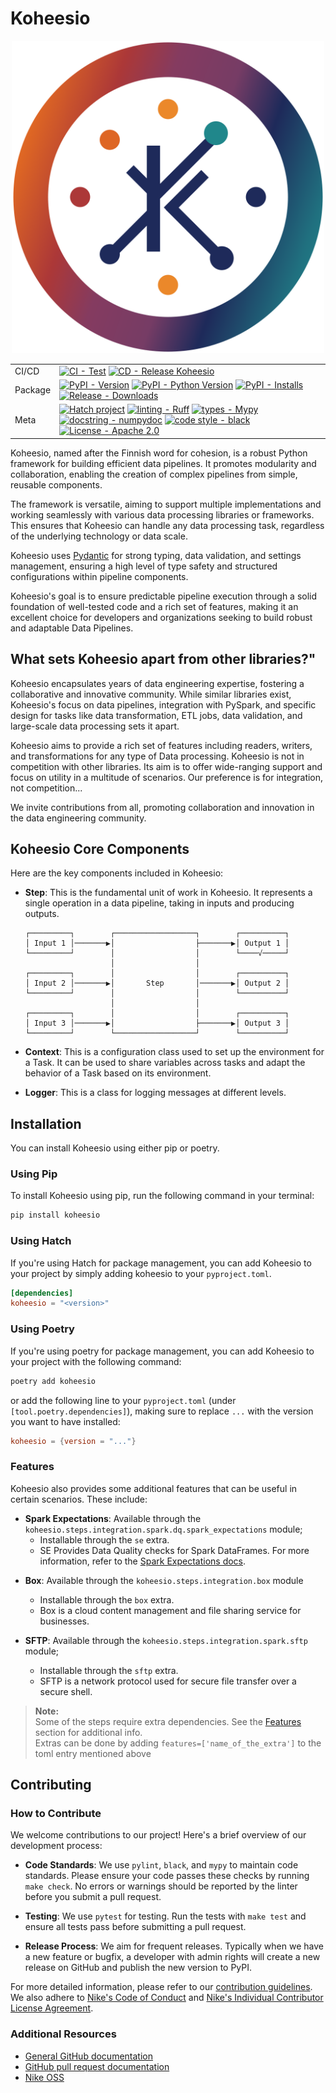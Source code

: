 # Koheesio

<div align="center">

<img src="https://raw.githubusercontent.com/Nike-Inc/koheesio/main/docs/assets/logo_koheesio.svg" alt="Koheesio logo" width="500" role="img">
</div>

|         |                                                                                                                                                                                                                                                                                                                                                                                                                                                                                                                                                                                                                                                                                                                                                     |
|---------|-----------------------------------------------------------------------------------------------------------------------------------------------------------------------------------------------------------------------------------------------------------------------------------------------------------------------------------------------------------------------------------------------------------------------------------------------------------------------------------------------------------------------------------------------------------------------------------------------------------------------------------------------------------------------------------------------------------------------------------------------------|
| CI/CD   | [![CI - Test](https://github.com/Nike-Inc/koheesio/actions/workflows/test.yml/badge.svg)](https://github.com/Nike-Inc/koheesio/actions/workflows/test.yml) [![CD - Release Koheesio](https://github.com/Nike-Inc/koheesio/actions/workflows/release.yml/badge.svg)](https://github.com/Nike-Inc/koheesio/actions/workflows/release.yml)                                                                                                                                                                                                                                                                                                                                                                                                 |
| Package | [![PyPI - Version](https://img.shields.io/pypi/v/koheesio.svg?logo=pypi&label=PyPI&logoColor=gold)](https://pypi.org/project/koheesio/) [![PyPI - Python Version](https://img.shields.io/pypi/pyversions/koheesio.svg?logo=python&label=Python&logoColor=gold)](https://pypi.org/project/koheesio/) [![PyPI - Installs](https://img.shields.io/pypi/dm/koheesio.svg?color=blue&label=Installs&logo=pypi&logoColor=gold)](https://pypi.org/project/koheesio/) [![Release - Downloads](https://img.shields.io/github/downloads/Nike-Inc/koheesio/total?label=Downloads)](https://github.com/Nike-Inc/koheesio/releases)                                                                                                                               |
| Meta    | [![Hatch project](https://img.shields.io/badge/%F0%9F%A5%9A-Hatch-4051b5.svg)](https://github.com/pypa/hatch) [![linting - Ruff](https://img.shields.io/endpoint?url=https://raw.githubusercontent.com/astral-sh/ruff/main/assets/badge/v2.json)](https://github.com/astral-sh/ruff) [![types - Mypy](https://img.shields.io/badge/types-Mypy-blue.svg)](https://github.com/python/mypy) [![docstring - numpydoc](https://img.shields.io/badge/docstring-numpydoc-blue)](https://numpydoc.readthedocs.io/en/latest/format.html) [![code style - black](https://img.shields.io/badge/code%20style-black-000000.svg)](https://github.com/psf/black) [![License - Apache 2.0](https://img.shields.io/github/license/Nike-Inc/koheesio)](LICENSE.txt) |

Koheesio, named after the Finnish word for cohesion, is a robust Python framework for building efficient data pipelines.
It promotes modularity and collaboration, enabling the creation of complex pipelines from simple, reusable components.

The framework is versatile, aiming to support multiple implementations and working seamlessly with various data
processing libraries or frameworks. This ensures that Koheesio can handle any data processing task, regardless of the
underlying technology or data scale.

Koheesio uses [Pydantic] for strong typing, data validation, and settings management, ensuring a high level of type
safety and structured configurations within pipeline components.

[Pydantic]: docs/includes/glossary.md#pydantic

Koheesio's goal is to ensure predictable pipeline execution through a solid foundation of well-tested code and a rich
set of features, making it an excellent choice for developers and organizations seeking to build robust and adaptable
Data Pipelines.

## What sets Koheesio apart from other libraries?"

Koheesio encapsulates years of data engineering expertise, fostering a collaborative and innovative community. While
similar libraries exist, Koheesio's focus on data pipelines, integration with PySpark, and specific design for tasks
like data transformation, ETL jobs, data validation, and large-scale data processing sets it apart.
  
Koheesio aims to provide a rich set of features including readers, writers, and transformations for any type of Data
processing. Koheesio is not in competition with other libraries. Its aim is to offer wide-ranging support and focus
on utility in a multitude of scenarios. Our preference is for integration, not competition...

We invite contributions from all, promoting collaboration and innovation in the data engineering community.

## Koheesio Core Components

Here are the key components included in Koheesio:

- __Step__: This is the fundamental unit of work in Koheesio. It represents a single operation in a data pipeline,
  taking in inputs and producing outputs.

    ```text
    ┌─────────┐        ┌──────────────────┐        ┌──────────┐
    │ Input 1 │───────▶│                  ├───────▶│ Output 1 │
    └─────────┘        │                  │        └────√─────┘
                       │                  │
    ┌─────────┐        │                  │        ┌──────────┐
    │ Input 2 │───────▶│       Step       │───────▶│ Output 2 │
    └─────────┘        │                  │        └──────────┘
                       │                  │
    ┌─────────┐        │                  │        ┌──────────┐
    │ Input 3 │───────▶│                  ├───────▶│ Output 3 │
    └─────────┘        └──────────────────┘        └──────────┘
    ```

- __Context__: This is a configuration class used to set up the environment for a Task. It can be used to share
variables across tasks and adapt the behavior of a Task based on its environment.
- __Logger__: This is a class for logging messages at different levels.

## Installation

You can install Koheesio using either pip or poetry.

### Using Pip

To install Koheesio using pip, run the following command in your terminal:

```bash
pip install koheesio
```

### Using Hatch

If you're using Hatch for package management, you can add Koheesio to your project by simply adding koheesio to your
`pyproject.toml`.
  
  ```toml
  [dependencies]
  koheesio = "<version>"
  ```

### Using Poetry

If you're using poetry for package management, you can add Koheesio to your project with the following command:

```bash
poetry add koheesio
```

or add the following line to your `pyproject.toml` (under `[tool.poetry.dependencies]`), making sure to replace `...` with the version you want to have installed:

```toml
koheesio = {version = "..."}
```

### Features

Koheesio also provides some additional features that can be useful in certain scenarios. These include:

- __Spark Expectations__: Available through the `koheesio.steps.integration.spark.dq.spark_expectations` module;
  - Installable through the `se` extra.
  - SE Provides Data Quality checks for Spark DataFrames. For more information, refer to the [Spark Expectations docs](https://engineering.nike.com/spark-expectations).

[//]: # (- **Brickflow:** Available through the `koheesio.steps.integration.workflow` module; installable through the `bf` extra.)
[//]: # (    - Brickflow is a workflow orchestration tool that allows you to define and execute workflows in a declarative way.)
[//]: # (    - For more information, refer to the [Brickflow docs]&#40;https://engineering.nike.com/brickflow&#41;)

- __Box__: Available through the `koheesio.steps.integration.box` module
  - Installable through the `box` extra.
  - Box is a cloud content management and file sharing service for businesses.

- __SFTP__: Available through the `koheesio.steps.integration.spark.sftp` module;
  - Installable through the `sftp` extra.
  - SFTP is a network protocol used for secure file transfer over a secure shell.

> __Note:__  
> Some of the steps require extra dependencies. See the [Features](#features) section for additional info.  
> Extras can be done by adding `features=['name_of_the_extra']` to the toml entry mentioned above

## Contributing

### How to Contribute

We welcome contributions to our project! Here's a brief overview of our development process:

- __Code Standards__: We use `pylint`, `black`, and `mypy` to maintain code standards. Please ensure your code passes these checks by running `make check`. No errors or warnings should be reported by the linter before you submit a pull request.

- __Testing__: We use `pytest` for testing. Run the tests with `make test` and ensure all tests pass before submitting a pull request.

- __Release Process__: We aim for frequent releases. Typically when we have a new feature or bugfix, a developer with
  admin rights will create a new release on GitHub and publish the new version to PyPI.

For more detailed information, please refer to our [contribution guidelines](./docs/contribute.md). We also adhere to
[Nike's Code of Conduct](https://github.com/Nike-Inc/nike-inc.github.io/blob/master/CONDUCT.md) and [Nike's Individual Contributor License Agreement](https://www.clahub.com/agreements/Nike-Inc/fastbreak).

### Additional Resources

- [General GitHub documentation](https://help.github.com/)
- [GitHub pull request documentation](https://help.github.com/send-pull-requests/)
- [Nike OSS](https://nike-inc.github.io/)
